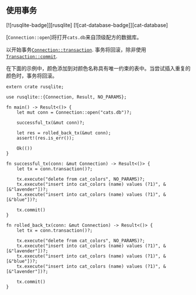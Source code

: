 ## 使用事务

[![rusqlite-badge]][rusqlite] [![cat-database-badge]][cat-database]

[`Connection::open`]将打开`cats.db`来自顶级配方的数据库。

以开始事务[`Connection::transaction`]. 事务将回滚，除非使用[`Transaction::commit`].

在下面的示例中，颜色添加到对颜色名称具有唯一约束的表中。当尝试插入重复的颜色时，事务将回滚。

```rust,no_run
extern crate rusqlite;

use rusqlite::{Connection, Result, NO_PARAMS};

fn main() -> Result<()> {
    let mut conn = Connection::open("cats.db")?;

    successful_tx(&mut conn)?;

    let res = rolled_back_tx(&mut conn);
    assert!(res.is_err());

    Ok(())
}

fn successful_tx(conn: &mut Connection) -> Result<()> {
    let tx = conn.transaction()?;

    tx.execute("delete from cat_colors", NO_PARAMS)?;
    tx.execute("insert into cat_colors (name) values (?1)", &[&"lavender"])?;
    tx.execute("insert into cat_colors (name) values (?1)", &[&"blue"])?;

    tx.commit()
}

fn rolled_back_tx(conn: &mut Connection) -> Result<()> {
    let tx = conn.transaction()?;

    tx.execute("delete from cat_colors", NO_PARAMS)?;
    tx.execute("insert into cat_colors (name) values (?1)", &[&"lavender"])?;
    tx.execute("insert into cat_colors (name) values (?1)", &[&"blue"])?;
    tx.execute("insert into cat_colors (name) values (?1)", &[&"lavender"])?;

    tx.commit()
}
```

[`connection::transaction`]: https://docs.rs/rusqlite/*/rusqlite/struct.Connection.html#method.transaction

[`transaction::commit`]: https://docs.rs/rusqlite/*/rusqlite/struct.Transaction.html#method.commit
